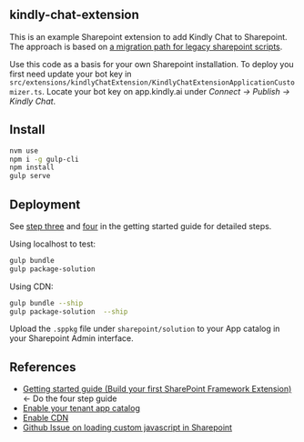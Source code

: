 ## kindly-chat-extension

This is an example Sharepoint extension to add Kindly Chat to Sharepoint. The approach is based on [a migration path for legacy sharepoint scripts](https://docs.microsoft.com/en-us/sharepoint/dev/spfx/extensions/guidance/migrate-from-usercustomactions-to-spfx-extensions).

Use this code as a basis for your own Sharepoint installation. To deploy you first need update your bot key in `src/extensions/kindlyChatExtension/KindlyChatExtensionApplicationCustomizer.ts`. Locate your bot key on app.kindly.ai under _Connect -> Publish -> Kindly Chat_.

## Install
```bash
nvm use
npm i -g gulp-cli
npm install
gulp serve
```

## Deployment

See [step three](https://docs.microsoft.com/en-us/sharepoint/dev/spfx/extensions/get-started/serving-your-extension-from-sharepoint) and [four](https://docs.microsoft.com/en-us/sharepoint/dev/spfx/extensions/get-started/hosting-extension-from-office365-cdn) in the getting started guide for detailed steps.

Using localhost to test:

```bash
gulp bundle
gulp package-solution
```

Using CDN:

```bash
gulp bundle --ship
gulp package-solution  --ship
```

Upload the `.sppkg` file under `sharepoint/solution` to your App catalog in your Sharepoint Admin interface.


## References

- [Getting started guide (Build your first SharePoint Framework Extension)](https://docs.microsoft.com/en-us/sharepoint/dev/spfx/extensions/get-started/build-a-hello-world-extension) <- Do the four step guide
- [Enable your tenant app catalog](https://docs.microsoft.com/en-us/sharepoint/use-app-catalog)
- [Enable CDN](https://docs.microsoft.com/en-us/sharepoint/dev/spfx/enable-microsoft-365-content-delivery-network?tabs=o365cli)
- [Github Issue on loading custom javascript in Sharepoint](https://github.com/SharePoint/sp-dev-docs/issues/1674)